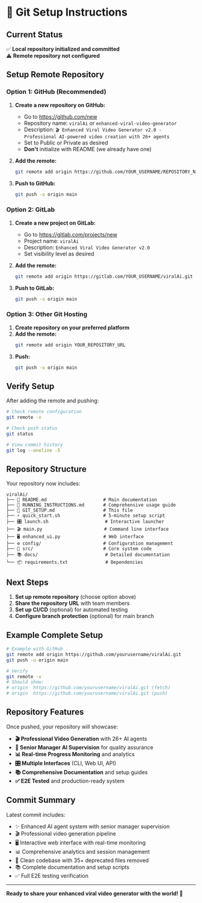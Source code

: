 # 🔧 Git Setup Instructions

## Current Status
✅ **Local repository initialized and committed**  
⚠️ **Remote repository not configured**

## Setup Remote Repository

### Option 1: GitHub (Recommended)

1. **Create a new repository on GitHub:**
   - Go to https://github.com/new
   - Repository name: `viralAi` or `enhanced-viral-video-generator`
   - Description: `🎬 Enhanced Viral Video Generator v2.0 - Professional AI-powered video creation with 26+ agents`
   - Set to Public or Private as desired
   - **Don't** initialize with README (we already have one)

2. **Add the remote:**
   ```bash
   git remote add origin https://github.com/YOUR_USERNAME/REPOSITORY_NAME.git
   ```

3. **Push to GitHub:**
   ```bash
   git push -u origin main
   ```

### Option 2: GitLab

1. **Create a new project on GitLab:**
   - Go to https://gitlab.com/projects/new
   - Project name: `viralAi`
   - Description: `Enhanced Viral Video Generator v2.0`
   - Set visibility level as desired

2. **Add the remote:**
   ```bash
   git remote add origin https://gitlab.com/YOUR_USERNAME/viralAi.git
   ```

3. **Push to GitLab:**
   ```bash
   git push -u origin main
   ```

### Option 3: Other Git Hosting

1. **Create repository on your preferred platform**
2. **Add the remote:**
   ```bash
   git remote add origin YOUR_REPOSITORY_URL
   ```
3. **Push:**
   ```bash
   git push -u origin main
   ```

## Verify Setup

After adding the remote and pushing:

```bash
# Check remote configuration
git remote -v

# Check push status
git status

# View commit history
git log --oneline -5
```

## Repository Structure

Your repository now includes:

```
viralAi/
├── 📖 README.md                     # Main documentation
├── 🚀 RUNNING_INSTRUCTIONS.md       # Comprehensive usage guide
├── 🔧 GIT_SETUP.md                  # This file
├── ⚡ quick_start.sh                # 5-minute setup script
├── 🎛️ launch.sh                     # Interactive launcher
├── 🎬 main.py                       # Command line interface
├── 🖥️ enhanced_ui.py                # Web interface
├── ⚙️ config/                       # Configuration management
├── 🤖 src/                          # Core system code
├── 📚 docs/                         # Detailed documentation
└── 📦 requirements.txt              # Dependencies
```

## Next Steps

1. **Set up remote repository** (choose option above)
2. **Share the repository URL** with team members
3. **Set up CI/CD** (optional) for automated testing
4. **Configure branch protection** (optional) for main branch

## Example Complete Setup

```bash
# Example with GitHub
git remote add origin https://github.com/yourusername/viralAi.git
git push -u origin main

# Verify
git remote -v
# Should show:
# origin  https://github.com/yourusername/viralAi.git (fetch)
# origin  https://github.com/yourusername/viralAi.git (push)
```

## Repository Features

Once pushed, your repository will showcase:

- **🎬 Professional Video Generation** with 26+ AI agents
- **🤖 Senior Manager AI Supervision** for quality assurance
- **📊 Real-time Progress Monitoring** and analytics
- **🎛️ Multiple Interfaces** (CLI, Web UI, API)
- **📚 Comprehensive Documentation** and setup guides
- **✅ E2E Tested** and production-ready system

## Commit Summary

Latest commit includes:
- ✨ Enhanced AI agent system with senior manager supervision
- 🎬 Professional video generation pipeline
- 🖥️ Interactive web interface with real-time monitoring
- 📊 Comprehensive analytics and session management
- 🧹 Clean codebase with 35+ deprecated files removed
- 📚 Complete documentation and setup scripts
- ✅ Full E2E testing verification

---

**Ready to share your enhanced viral video generator with the world! 🚀** 